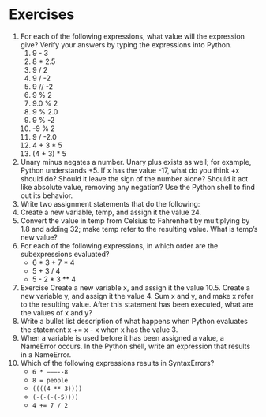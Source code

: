 # Exercises

1. For each of the following expressions, what value will the expression give? Verify your answers by typing the expressions into Python.
    1. 9 - 3
    2. 8 * 2.5
    3. 9 / 2
    4. 9 / -2
    5. 9 // -2
    6. 9 % 2
    7. 9.0 % 2
    8. 9 % 2.0
    9. 9 % -2
    10. -9 % 2
    11. 9 / -2.0
    12. 4 + 3 * 5
    13. (4 + 3) * 5 
2. Unary minus negates a number. Unary plus exists as well; for example, Python understands +5. If x has the value -17, what do you think +x should do? Should it leave the sign of the number alone? Should it act like absolute value, removing any negation? Use the Python shell to find out its behavior. 
3. Write two assignment statements that do the following:
 1. Create a new variable, temp, and assign it the value 24.
 2. Convert the value in temp from Celsius to Fahrenheit by multiplying by 1.8 and adding 32; make temp refer to the resulting value. What is temp’s new value? 
4. For each of the following expressions, in which order are the subexpressions evaluated?
   - 6 * 3 + 7 * 4
   - 5 + 3 / 4
   - 5 - 2 * 3 ** 4 
5. Exercise
Create a new variable x, and assign it the value 10.5.
Create a new variable y, and assign it the value 4.
Sum x and y, and make x refer to the resulting value. After this statement has been executed, what are the values of x and y? 
1. Write a bullet list description of what happens when Python evaluates the statement x += x - x when x has the value 3. 
2. When a variable is used before it has been assigned a value, a NameError occurs. In the Python shell, write an expression that results in a NameError. 
3. Which of the following expressions results in SyntaxErrors?
   - `6 * ———--8`
   - `8 = people`
   - `((((4 ** 3))))`
   - `(-(-(-(-5))))`
   - `4 += 7 / 2`
